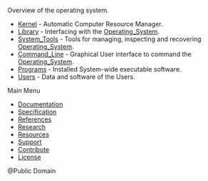 Overview of the operating system.
* [Kernel](./Kernel/) - Automatic Computer Resource Manager.
* [Library](./Library/) - Interfacing with the [Operating_System](./).
* [System_Tools](./System_Tools/) - Tools for managing, inspecting and recovering [Operating_System](./).
* [Command_Line](./Command_Line/) - Graphical User interface to command the [Operating_System](./).
* [Programs](./Programs/) - Installed System-wide executable software.
* [Users](./Users/) - Data and software of the Users.
 
Main Menu
* [Documentation]()
* [Specification]()
* [References]()
* [Research]()
* [Resources]()
* [Support]()
* [Contribute]()
* [License](../LICENSE)

@Public Domain
